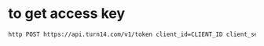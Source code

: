 # to get access key
```bash
http POST https://api.turn14.com/v1/token client_id=CLIENT_ID client_secret=CLIENT_SECRET grant_type=client_credentials

```
